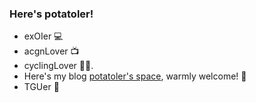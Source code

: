 ### Here's potatoler!
- exOIer 💻
- acgnLover 📺
- cyclingLover 🚴‍♂️.
- Here's my blog [potatoler's space](https://potatoler.ren/), warmly welcome! 🤗
- TGUer 🏫
